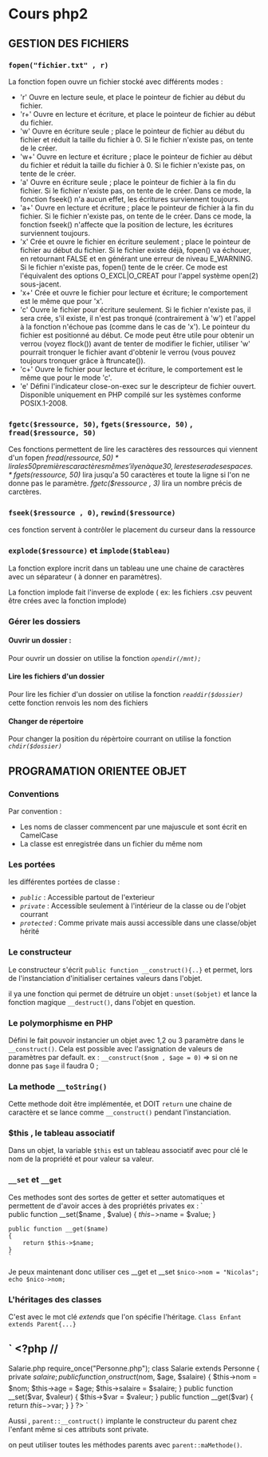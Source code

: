 # Cours php2


## GESTION DES FICHIERS


### `fopen("fichier.txt" , r)`

La fonction fopen ouvre un fichier stocké avec différents modes :
* 'r' 	Ouvre en lecture seule, et place le pointeur de fichier au début du fichier.
* 'r+' 	Ouvre en lecture et écriture, et place le pointeur de fichier au début du fichier.
* 'w' 	Ouvre en écriture seule ; place le pointeur de fichier au début du fichier et réduit la taille du fichier à 0. Si le fichier n'existe pas, on tente de le créer.
* 'w+' 	Ouvre en lecture et écriture ; place le pointeur de fichier au début du fichier et réduit la taille du fichier à 0. Si le fichier n'existe pas, on tente de le créer.
* 'a' 	Ouvre en écriture seule ; place le pointeur de fichier à la fin du fichier. Si le fichier n'existe pas, on tente de le créer. Dans ce mode, la fonction fseek() n'a aucun effet, les écritures surviennent toujours.
* 'a+' 	Ouvre en lecture et écriture ; place le pointeur de fichier à la fin du fichier. Si le fichier n'existe pas, on tente de le créer. Dans ce mode, la fonction fseek() n'affecte que la position de lecture, les écritures surviennent toujours.
* 'x' 	Crée et ouvre le fichier en écriture seulement ; place le pointeur de fichier au début du fichier. Si le fichier existe déjà, fopen() va échouer, en retournant FALSE et en générant une erreur de niveau E_WARNING. Si le fichier n'existe pas, fopen() tente de le créer. Ce mode est l'équivalent des options O_EXCL|O_CREAT pour l'appel système open(2) sous-jacent.
* 'x+' 	Crée et ouvre le fichier pour lecture et écriture; le comportement est le même que pour 'x'.
* 'c' 	Ouvre le fichier pour écriture seulement. Si le fichier n'existe pas, il sera crée, s'il existe, il n'est pas tronqué (contrairement à 'w') et l'appel à la fonction n'échoue pas (comme dans le cas de 'x'). Le pointeur du fichier est positionné au début. Ce mode peut être utile pour obtenir un verrou (voyez flock()) avant de tenter de modifier le fichier, utiliser 'w' pourrait tronquer le fichier avant d'obtenir le verrou (vous pouvez toujours tronquer grâce à ftruncate()).
* 'c+' 	Ouvre le fichier pour lecture et écriture, le comportement est le même que pour le mode 'c'.
* 'e' 	Défini l'indicateur close-on-exec sur le descripteur de fichier ouvert. Disponible uniquement en PHP compilé sur les systèmes conforme POSIX.1-2008.

### `fgetc($ressource, 50)`, `fgets($ressource, 50)` , `fread($ressource, 50)`

Ces fonctions permettent de lire les caractères des ressources qui viennent d'un fopen
*fread($ressource , 50)* lira les 50 premières caractères même s'il y en à que 30 , le reste sera des espaces.
*fgets($ressource, 50)* lira jusqu'a 50 caractères et toute la ligne si l'on ne donne pas le paramètre.
*fgetc($ressource , 3)* lira un nombre précis de carctères.

### `fseek($ressource , 0)`, `rewind($ressource)`

ces fonction servent à contrôler le placement du curseur dans la ressource


### `explode($ressource)` et `implode($tableau)`

La fonction explore incrit dans un tableau une une chaine de caractères avec un séparateur ( à donner en paramètres).

La fonction implode fait l'inverse de explode ( ex: les fichiers .csv peuvent être crées avec  la fonction implode)

### Gérer les dossiers

#### Ouvrir un dossier :
Pour ouvrir un dossier on utilise la fonction *`opendir(/mnt);`*

#### Lire les fichiers d'un dossier
Pour lire les fichier d'un dossier on utilise  la fonction *`readdir($dossier)`*
cette fonction renvois les nom des fichiers

#### Changer de répertoire
Pour changer la position du répèrtoire courrant on utilise la fonction *`chdir($dossier)`*



## PROGRAMATION ORIENTEE OBJET

### Conventions

Par convention : 
* Les noms de classer commencent par une majuscule et sont écrit en CamelCase
* La classe est enregistrée dans un fichier du même nom

### Les portées

les différentes portées de classe :
 * *`public`* : Accessible partout de l'exterieur
 * *`private`* : Accessible seulement à l'intérieur de la classe ou de l'objet courrant
 * *`protected`* : Comme private mais aussi accessible dans une classe/objet hérité

 ### Le constructeur

Le constructeur s'écrit `public function __construct(){..}` et permet, lors de l'instanciation d'initialiser certaines valeurs dans l'objet.
 
 il ya une fonction qui permet de détruire un objet : `unset($objet)` et lance la fonction magique `__destruct()`, dans l'objet en question.
 

 ### Le polymorphisme en PHP

 Défini le fait pouvoir instancier un objet avec 1,2 ou 3 paramètre dans le `__construct()`.
 Cela est possible avec l'assignation de valeurs de paramètres par default.
 ex : `__construct($nom , $age = 0)` => si on ne donne pas `$age` il faudra 0 ;

 ### La methode `__toString()`

 Cette methode doit être implémentée, et DOIT `return` une chaine de caractère et se lance comme `__construct()` pendant l'instanciation.

 ### $this , le tableau associatif

 Dans un objet, la variable `$this` est un tableau associatif avec pour clé le nom de la propriété et pour valeur sa valeur.

 ### `__set` et `__get`

Ces methodes sont des sortes de getter et setter automatiques et permettent de d'avoir acces à des propriétés privates
ex : 
`  
public function __set($name , $value)
    {
        $this->$name = $value;
    }

    public function __get($name)
    {
        return $this->$name;
    }
    `
    
Je peux maintenant donc utiliser ces __get et __set
    ` $nico->nom = "Nicolas";
     echo $nico->nom; `

### L'héritages des classes

C'est avec le mot clé *extends* que l'on spécifie l'héritage.
`Class Enfant extends Parent{...}`

` <?php
// 
---
Salarie.php
require_once("Personne.php");
class Salarie extends Personne
{
private $salaire;
public function __construct($nom, $age, $salaire)
{
$this->nom = $nom;
$this->age = $age;
$this->salaire = $salaire;
}
public function __set($var, $valeur) { $this->$var = $valeur; }
public function __get($var) { return $this->$var; }
}
?> `

Aussi , `parent::__contruct()` implante le constructeur du parent chez l'enfant même si ces attributs sont private.

on peut utiliser toutes les méthodes parents avec `parent::maMethode()`.




